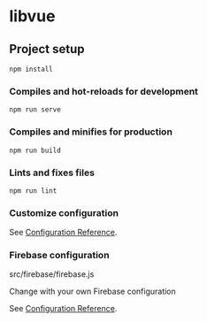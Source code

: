 # libvue

## Project setup
```
npm install
```

### Compiles and hot-reloads for development
```
npm run serve
```

### Compiles and minifies for production
```
npm run build
```

### Lints and fixes files
```
npm run lint
```

### Customize configuration
See [Configuration Reference](https://cli.vuejs.org/config/).

### Firebase configuration
src/firebase/firebase.js

Change with your own Firebase configuration

See [Configuration Reference](https://firebase.google.com/docs/storage/web/start).
